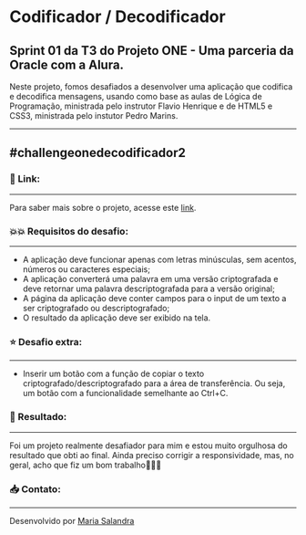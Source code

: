 # Codificador / Decodificador

## Sprint 01 da T3 do Projeto ONE - Uma parceria da Oracle com a Alura.

Neste projeto, fomos desafiados a desenvolver uma aplicação que codifica e decodifica mensagens, usando como base as aulas de Lógica de Programação, ministrada pelo instrutor Flavio Henrique e de HTML5 e CSS3, ministrada pelo instutor Pedro Marins.

------------------------------------------------------------------------------------------------------------------------------------------------------
## #challengeonedecodificador2

### :link: Link:
------------------------------------------------------------------------------------------------------------------------------------------------------
Para saber mais sobre o projeto, acesse este [link](https://www.alura.com.br/challenges/oracle-one/sprint01-construa-decodificador-texto-com-javascript).


### :boom::boom: Requisitos do desafio:
--------------------------------------------------------------------------------------------------------------------------------------------------------
- A aplicação deve funcionar apenas com letras minúsculas, sem acentos, números ou caracteres especiais;
- A aplicação converterá uma palavra em uma versão criptografada e deve retornar uma palavra descriptografada para a versão original;
- A página da aplicação deve conter campos para o input de um texto a ser criptografado ou descriptografado;
- O resultado da aplicação deve ser exibido na tela.


### :star: Desafio extra:
----------------------------------------------------------------------------------------------------------------------------------------------------------
- Inserir um botão com a função de copiar o texto criptografado/descriptografado para a área de transferência. Ou seja, um botão com a funcionalidade semelhante ao Ctrl+C.


### :book: Resultado:
-------------------------------------------------------------------------------------------------------------------------------------------------------
Foi um projeto realmente desafiador para mim e estou muito orgulhosa do resultado que obti ao final. Ainda preciso corrigir a responsividade, mas, no geral, acho que fiz um bom trabalho:tada::tada::tada:


### :inbox_tray: Contato:
-----------------------------------------------------------------------------------------------------------------------------------------------------------
Desenvolvido por [Maria Salandra](https://www.linkedin.com/in/mariasalandra)
